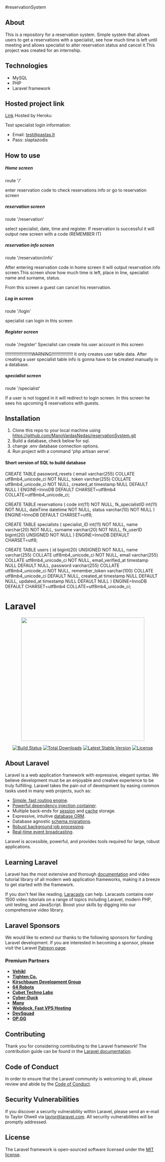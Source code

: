 #reservationSystem

## About
This is a repository for a reservation system. Simple system that allows users to get a reservations with a specialist, see how much time is left until meeting and allows specialist to alter reservation status and cancel it.This project was created for an internship.

## Technologies
* MySQL
* PHP
* Laravel framework

## Hosted project link

[Link](https://nedas-reservation-system.herokuapp.com/)
Hosted by Heroku

Test specialist login information:

- Email: test@pastas.lt
- Pass: slaptazodis

## How to use

##### Home screen
route '/'

enter reservation code to check reservations info or go to reservation screen

##### reservation screen
route '/reservation'

select specialist, date, time and register.
If reservation is successful it will output new screen with a code (REMEMBER IT)

##### reservation info screen
route '/reservation/info'

After entering reservation code in home screen it will output reservation info screen.This screen show how much time is left, place in line, specialist name and surname, status.

From this screen a guest can cancel his reservation.

##### Log in screen
route '/login'

specialist can login in this screen

##### Register screen
route '/register'
Specialist can create his user account in this screen

!!!!!!!!!!!!!!!!!!!!!WARNING!!!!!!!!!!!!!!!!!
It only creates user table data. After creating a user specialist table info is gonna have to be created manually in a database. 

##### specialist screen 

route '/specialist'

If a user is not logged in it will redirect to login screen. In this screen he sees his upcoming 6 reservations with guests.


## Installation
1. Clone this repo to your local machine using https://github.com/ManoVardasNedas/reservationSystem.git
2. Build a database, check below for sql.
3. change .env database connection options.
4. Run project with a command 'php artisan serve'.

#### Short version of SQL to build database

CREATE TABLE password_resets (
  email varchar(255) COLLATE utf8mb4_unicode_ci NOT NULL,
  token varchar(255) COLLATE utf8mb4_unicode_ci NOT NULL,
  created_at timestamp NULL DEFAULT NULL
) ENGINE=InnoDB DEFAULT CHARSET=utf8mb4 COLLATE=utf8mb4_unicode_ci;

CREATE TABLE reservations (
  code int(11) NOT NULL,
  fk_specialistID int(11) NOT NULL,
  dateTime datetime NOT NULL,
  status varchar(10) NOT NULL
) ENGINE=InnoDB DEFAULT CHARSET=utf8;

CREATE TABLE specialists (
  specialist_ID int(11) NOT NULL,
  name varchar(20) NOT NULL,
  surname varchar(20) NOT NULL,
  fk_userID bigint(20) UNSIGNED NOT NULL
) ENGINE=InnoDB DEFAULT CHARSET=utf8;

CREATE TABLE users (
  id bigint(20) UNSIGNED NOT NULL,
  name varchar(255) COLLATE utf8mb4_unicode_ci NOT NULL,
  email varchar(255) COLLATE utf8mb4_unicode_ci NOT NULL,
  email_verified_at timestamp NULL DEFAULT NULL,
  password varchar(255) COLLATE utf8mb4_unicode_ci NOT NULL,
  remember_token varchar(100) COLLATE utf8mb4_unicode_ci DEFAULT NULL,
  created_at timestamp NULL DEFAULT NULL,
  updated_at timestamp NULL DEFAULT NULL
) ENGINE=InnoDB DEFAULT CHARSET=utf8mb4 COLLATE=utf8mb4_unicode_ci;



# Laravel
<p align="center"><img src="https://res.cloudinary.com/dtfbvvkyp/image/upload/v1566331377/laravel-logolockup-cmyk-red.svg" width="400"></p>

<p align="center">
<a href="https://travis-ci.org/laravel/framework"><img src="https://travis-ci.org/laravel/framework.svg" alt="Build Status"></a>
<a href="https://packagist.org/packages/laravel/framework"><img src="https://poser.pugx.org/laravel/framework/d/total.svg" alt="Total Downloads"></a>
<a href="https://packagist.org/packages/laravel/framework"><img src="https://poser.pugx.org/laravel/framework/v/stable.svg" alt="Latest Stable Version"></a>
<a href="https://packagist.org/packages/laravel/framework"><img src="https://poser.pugx.org/laravel/framework/license.svg" alt="License"></a>
</p>

## About Laravel

Laravel is a web application framework with expressive, elegant syntax. We believe development must be an enjoyable and creative experience to be truly fulfilling. Laravel takes the pain out of development by easing common tasks used in many web projects, such as:

- [Simple, fast routing engine](https://laravel.com/docs/routing).
- [Powerful dependency injection container](https://laravel.com/docs/container).
- Multiple back-ends for [session](https://laravel.com/docs/session) and [cache](https://laravel.com/docs/cache) storage.
- Expressive, intuitive [database ORM](https://laravel.com/docs/eloquent).
- Database agnostic [schema migrations](https://laravel.com/docs/migrations).
- [Robust background job processing](https://laravel.com/docs/queues).
- [Real-time event broadcasting](https://laravel.com/docs/broadcasting).

Laravel is accessible, powerful, and provides tools required for large, robust applications.

## Learning Laravel

Laravel has the most extensive and thorough [documentation](https://laravel.com/docs) and video tutorial library of all modern web application frameworks, making it a breeze to get started with the framework.

If you don't feel like reading, [Laracasts](https://laracasts.com) can help. Laracasts contains over 1500 video tutorials on a range of topics including Laravel, modern PHP, unit testing, and JavaScript. Boost your skills by digging into our comprehensive video library.

## Laravel Sponsors

We would like to extend our thanks to the following sponsors for funding Laravel development. If you are interested in becoming a sponsor, please visit the Laravel [Patreon page](https://patreon.com/taylorotwell).

### Premium Partners

- **[Vehikl](https://vehikl.com/)**
- **[Tighten Co.](https://tighten.co)**
- **[Kirschbaum Development Group](https://kirschbaumdevelopment.com)**
- **[64 Robots](https://64robots.com)**
- **[Cubet Techno Labs](https://cubettech.com)**
- **[Cyber-Duck](https://cyber-duck.co.uk)**
- **[Many](https://www.many.co.uk)**
- **[Webdock, Fast VPS Hosting](https://www.webdock.io/en)**
- **[DevSquad](https://devsquad.com)**
- **[OP.GG](https://op.gg)**

## Contributing

Thank you for considering contributing to the Laravel framework! The contribution guide can be found in the [Laravel documentation](https://laravel.com/docs/contributions).

## Code of Conduct

In order to ensure that the Laravel community is welcoming to all, please review and abide by the [Code of Conduct](https://laravel.com/docs/contributions#code-of-conduct).

## Security Vulnerabilities

If you discover a security vulnerability within Laravel, please send an e-mail to Taylor Otwell via [taylor@laravel.com](mailto:taylor@laravel.com). All security vulnerabilities will be promptly addressed.

## License

The Laravel framework is open-sourced software licensed under the [MIT license](https://opensource.org/licenses/MIT).
